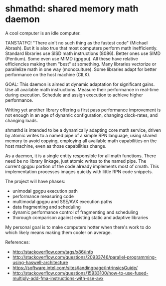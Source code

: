 # shmathd: shared memory math daemon

A cool computer is an idle computer.

TANSTATFC! "There ain't no such thing as the fastest code" (Michael Abrash).
But it is also true that most computers perform math inefficiently.
Standard libraries use SISD math instructions (8086).
Better ones use SIMD (Pentium).  Some even use MIMD (gpgpu).
All these have relative efficiencies making them "best" at something.
Many libraries vectorize or parallelize math in one way (monoculture).
Some libraries adapt for better performance on the host machine (CILK).

GOAL: This daemon is aimed at dynamic adaptation for significant gains.
Use all available math instructions.
Measure their performance in real-time during execution.
Schedule and assign execution to achieve higher performance.

Writing yet another library offering a first pass performance improvement
is not enough in an age of dynamic configuration, changing clock-rates,
and changing loads.

shmathd is intended to be a dynamically adapting core math service,
driven by atomic writes to a named pipe of a simple RPN language,
using shared memory to avoid copying,
employing all available math capabilities on the host machine,
even as those capabilities change.

As a daemon, it is a single entity responsible for all math functions.
There need be no library linkage, just atomic writes to the named pipe.
The current gpgpu portion of the code already implements most of cmath.
This implementation processes images quickly with little RPN code snippets.

The project will have phases:

* unimodal gpgpu execution path
* performance measuring code
* multimodal gpgpu and SSE/AVX execution paths
* data fragmenting and scheduling
* dynamic performance control of fragmenting and scheduling
* thorough comparison against existing static and adaptive libraries

My personal goal is to make computers hotter when there's work to do
which likely means making them cooler on average.

References:
* http://stackoverflow.com/tags/x86/info
* http://stackoverflow.com/questions/20933746/parallel-programming-using-haswell-architecture
* https://software.intel.com/sites/landingpage/IntrinsicsGuide/
* http://stackoverflow.com/questions/15933100/how-to-use-fused-multiply-add-fma-instructions-with-sse-avx

